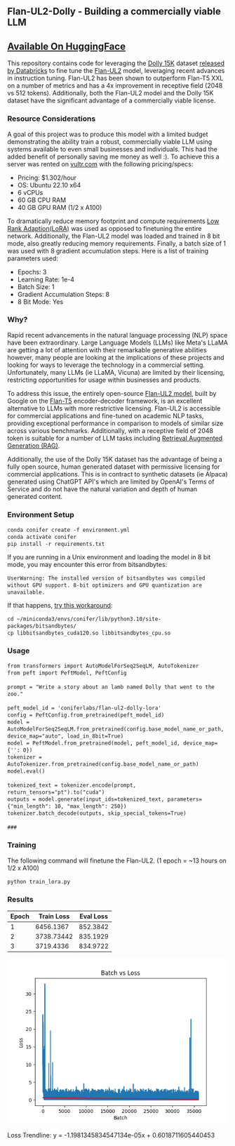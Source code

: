 ## Flan-UL2-Dolly - Building a commercially viable LLM
## [Available On HuggingFace](https://huggingface.co/coniferlabs/flan-ul2-dolly-lora)

This repository contains code for leveraging the [Dolly 15K](https://github.com/databrickslabs/dolly/tree/master/data) dataset [released by Databricks](https://github.com/databrickslabs/dolly/tree/master/data) to fine tune the [Flan-UL2](https://huggingface.co/google/flan-ul2) model, leveraging recent advances in instruction tuning. Flan-UL2 has been shown to outperform Flan-T5 XXL on a number of metrics and has a 4x improvement in receptive field (2048 vs 512 tokens). Additionally, both the Flan-UL2 model and the Dolly 15K dataset have the significant advantage of a commercially viable license.

### Resource Considerations

A goal of this project was to produce this model with a limited budget demonstrating the ability train a robust, commercially viable LLM using systems available to even small businesses and individuals. This had the added benefit of personally saving me money as well :). To achieve this a server was rented on [vultr.com](vultr.com) with the following pricing/specs:
- Pricing: $1.302/hour
- OS: Ubuntu 22.10 x64
- 6 vCPUs
- 60 GB CPU RAM
- 40 GB GPU RAM (1/2 x A100)

To dramatically reduce memory footprint and compute requirements [Low Rank Adaption(LoRA)](https://huggingface.co/docs/diffusers/training/lora) was used as opposed to finetuning the entire network. Additionally, the Flan-UL2 model was loaded and trained in 8 bit mode, also greatly reducing memory requirements. Finally, a batch size of 1 was used with 8 gradient accumulation steps. Here is a list of training parameters used:
- Epochs: 3
- Learning Rate: 1e-4
- Batch Size: 1
- Gradient Accumulation Steps: 8
- 8 Bit Mode: Yes

### Why?

Rapid recent advancements in the natural language processing (NLP) space have been extraordinary. Large Language Models (LLMs) like Meta's LLaMA are getting a lot of attention with their remarkable generative abilities however, many people are looking at the implications of these projects and looking for ways to leverage the technology in a commercial setting. Unfortunately, many LLMs (ie LLaMA, Vicuna) are limited by their licensing, restricting opportunities for usage within businesses and products.

To address this issue, the entirely open-source [Flan-UL2 model](https://huggingface.co/google/flan-ul2), built by Google on the [Flan-T5](https://arxiv.org/abs/2210.11416) encoder-decoder framework, is an excellent alternative to LLMs with more restrictive licensing. Flan-UL2 is accessible for commercial applications and fine-tuned on academic NLP tasks, providing exceptional performance in comparison to models of similar size across various benchmarks. Additionally, with a receptive field of 2048 token is suitable for a number of LLM tasks including [Retrieval Augmented Generation (RAG)](https://arxiv.org/abs/2005.11401).

Additionally, the use of the Dolly 15K dataset has the advantage of being a fully open source, human generated dataset with permissive licensing for commercial applications. This is in contract to synthetic datasets (ie Alpaca) generated using ChatGPT API's which are limited by OpenAI's Terms of Service and do not have the natural variation and depth of human generated content.


### Environment Setup

```
conda conifer create -f environment.yml
conda activate conifer
pip install -r requirements.txt
```

If you are running in a Unix environment and loading the model in 8 bit mode, you may encounter this error from bitsandbytes:

```
UserWarning: The installed version of bitsandbytes was compiled without GPU support. 8-bit optimizers and GPU quantization are unavailable.
```

 If that happens, [try this workaround](https://github.com/TimDettmers/bitsandbytes/issues/156#issuecomment-1462329713):

```
cd ~/miniconda3/envs/conifer/lib/python3.10/site-packages/bitsandbytes/
cp libbitsandbytes_cuda120.so libbitsandbytes_cpu.so
```

### Usage

```
from transformers import AutoModelForSeq2SeqLM, AutoTokenizer
from peft import PeftModel, PeftConfig

prompt = "Write a story about an lamb named Dolly that went to the zoo."

peft_model_id = 'coniferlabs/flan-ul2-dolly-lora'
config = PeftConfig.from_pretrained(peft_model_id)
model = AutoModelForSeq2SeqLM.from_pretrained(config.base_model_name_or_path, device_map="auto", load_in_8bit=True)
model = PeftModel.from_pretrained(model, peft_model_id, device_map={'': 0})
tokenizer = AutoTokenizer.from_pretrained(config.base_model_name_or_path)
model.eval()

tokenized_text = tokenizer.encode(prompt, return_tensors="pt").to("cuda")
outputs = model.generate(input_ids=tokenized_text, parameters={"min_length": 10, "max_length": 250})
tokenizer.batch_decode(outputs, skip_special_tokens=True)

###
```


### Training

The following command will finetune the Flan-UL2. (1 epoch = ~13 hours on 1/2 x A100)

```
python train_lora.py
```

### Results

| Epoch | Train Loss | Eval Loss  |
|-------|------------|------------|
| 1     | 6456.1367  |  852.3842  |
| 2     | 3738.73442 |  835.1929  |
| 3     | 3719.4336  |  834.9722  |

![image](assets/training_loss.png)

Loss Trendline: y = -1.1981345834547134e-05x + 0.6018711605440453
